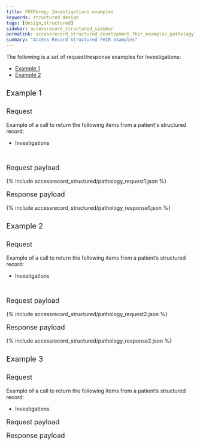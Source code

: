 ```yaml
---
title: FHIR&reg; Investigations examples
keywords: structured design
tags: [design,structured]
sidebar: accessrecord_structured_sidebar
permalink: accessrecord_structured_development_fhir_examples_pathology.html
summary: "Access Record Structured FHIR examples"
---
```

The following is a set of request/response examples for Investigations:

<ul id="profileTabs" class="nav nav-tabs">
    <li class="active"><a class="noCrossRef" href="#example1" data-toggle="tab">Example 1</a></li>
    <li><a class="noCrossRef" href="#example2" data-toggle="tab">Example 2</a></li>
<!--     <li><a class="noCrossRef" href="#example3" data-toggle="tab">Example 3</a></li> -->
</ul>

<div class="tab-content">
<div role="tabpanel" class="tab-pane active" id="example1" markdown="1">

<p style="line-height: 2; font-size: 20px">Example 1</p>
<p style="line-height: 1; font-size: 18px">Request</p>

<p>Example of a call to return the following items from a patient's structured record:</p>
<ul>
  <li>Investigations</li>
</ul>
<br>
<p style="line-height: 1; font-size: 18px">Request payload</p>

{% include accessrecord_structured/pathology_request1.json %}

<p style="line-height: 1; font-size: 18px">Response payload</p>

{% include accessrecord_structured/pathology_response1.json %}

</div>

<div role="tabpanel" class="tab-pane" id="example2">
<p style="line-height: 2; font-size: 20px">Example 2</p>
<p style="line-height: 1; font-size: 18px">Request</p>
<p>Example of a call to return the following items from a patient’s structured record:</p>
<ul>
  <li>Investigations</li>
</ul>
<br>
<p style="line-height: 1; font-size: 18px">Request payload</p>

{% include accessrecord_structured/pathology_request2.json %}

<p style="line-height: 1; font-size: 18px">Response payload</p>

{% include accessrecord_structured/pathology_response2.json %}

</div>

<div role="tabpanel" class="tab-pane" id="example3">
<p style="line-height: 2; font-size: 20px">Example 3</p>
<p style="line-height: 1; font-size: 18px">Request</p>
<p>Example of a call to return the following items from a patient’s structured record:</p>
<ul>
  <li>Investigations</li>
</ul>
<p style="line-height: 1; font-size: 18px">Request payload</p>
<p style="line-height: 1; font-size: 18px">Response payload</p>

</div>
</div>
